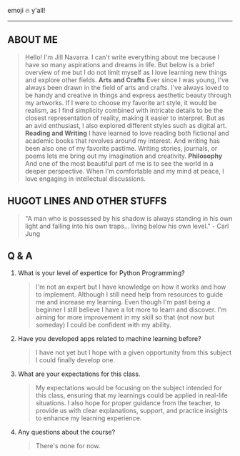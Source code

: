 emoji 🔥 y'all!
***
## ABOUT ME
> Hello! I'm Jill Navarra. I can't write everything about me because I have so many aspirations and dreams in life.
But below is a brief overview of me but I do not limit myself as I love learning new things and explore other fields. 
> **Arts and Crafts** Ever since I was young, I've always been drawn in the field of arts and crafts. I've always loved
to be handy and creative in things and express aesthetic beauty through my artworks. If I were to choose my favorite art 
style, it would be realism, as I find simplicity combined with intricate details to be the closest representation of 
reality, making it easier to interpret. But as an avid enthusiast, I also explored different styles such as digital art. 
> **Reading and Writing** I have learned to love reading both fictional and academic books that revolves around
my interest. And writing has been also one of my favorite pastime. Writing stories, journals, or poems lets me bring out
my imagination and creativity.
> **Philosophy** And one of the most beautiful part of me is to see the world in a deeper perspective. When I'm
comfortable and my mind at peace, I love engaging in intellectual discussions.

## HUGOT LINES AND OTHER STUFFS
> "A man who is possessed by his shadow is always standing in his own light and falling into his own traps... living 
below his own level." - Carl Jung

## Q & A
1. What is your level of expertice for Python Programming?
    > I'm not an expert but I have knowledge on how it works and how to implement. Although I still need help from 
    resources to guide me and increase my learning. Even though I'm past being a beginner I still believe I have a lot
    more to learn and discover. I'm aiming for more improvement in my skill so that (not now but someday) I could be
    confident with my ability.
1. Have you developed apps related to machine learning before?
    > I have not yet but I hope with a given opportunity from this subject I could finally develop one.
1. What are your expectations for this class.
   > My expectations would be focusing on the subject intended for this class, ensuring that my learnings could be 
   applied in real-life situations. I also hope for proper guidance from the teacher, to provide us with clear explanations, 
   support, and practice insights to enhance my learning experience.
1. Any questions about the course?
   > There's none for now.
